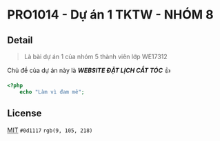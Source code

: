 # PRO1014 - Dự án 1 TKTW - NHÓM 8

## Detail
> Là bài dự án 1 của nhóm 5 thành viên lớp WE17312

Chủ đề của dự án này là ***WEBSITE ĐẶT LỊCH CẮT TÓC*** :+1:

```php
<?php
    echo "Làm vì đam mê";
```

## License
[MIT](https://choosealicense.com/licenses/mit/) `#0d1117` `rgb(9, 105, 218)`
